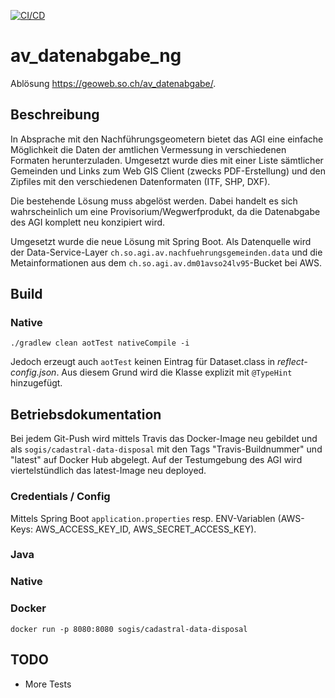 [![CI/CD](https://github.com/sogis/av_datenabgabe_ng/actions/workflows/main.yml/badge.svg)](https://github.com/sogis/av_datenabgabe_ng/actions/workflows/main.yml)
# av_datenabgabe_ng
Ablösung https://geoweb.so.ch/av_datenabgabe/.

## Beschreibung
In Absprache mit den Nachführungsgeometern bietet das AGI eine einfache Möglichkeit die Daten der amtlichen Vermessung in verschiedenen Formaten herunterzuladen. Umgesetzt wurde dies mit einer Liste sämtlicher Gemeinden und Links zum Web GIS Client (zwecks PDF-Erstellung) und den Zipfiles mit den verschiedenen Datenformaten (ITF, SHP, DXF). 

Die bestehende Lösung muss abgelöst werden. Dabei handelt es sich wahrscheinlich um eine Provisorium/Wegwerfprodukt, da die Datenabgabe des AGI komplett neu konzipiert wird.

Umgesetzt wurde die neue Lösung mit Spring Boot. Als Datenquelle wird der Data-Service-Layer `ch.so.agi.av.nachfuehrungsgemeinden.data` und die Metainformationen aus dem `ch.so.agi.av.dm01avso24lv95`-Bucket bei AWS.

## Build

### Native

```
./gradlew clean aotTest nativeCompile -i
```

Jedoch erzeugt auch `aotTest` keinen Eintrag für Dataset.class in _reflect-config.json_. Aus diesem Grund wird die Klasse explizit mit `@TypeHint` hinzugefügt.


## Betriebsdokumentation
Bei jedem Git-Push wird mittels Travis das Docker-Image neu gebildet und als `sogis/cadastral-data-disposal` mit den Tags "Travis-Buildnummer" und "latest" auf Docker Hub abgelegt. Auf der Testumgebung des AGI wird viertelstündlich das latest-Image neu deployed.

### Credentials / Config
Mittels Spring Boot `application.properties` resp. ENV-Variablen (AWS-Keys: AWS_ACCESS_KEY_ID, AWS_SECRET_ACCESS_KEY).

### Java

### Native

### Docker
```
docker run -p 8080:8080 sogis/cadastral-data-disposal
```

## TODO
* More Tests
